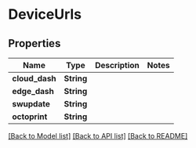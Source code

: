 # DeviceUrls

## Properties

Name | Type | Description | Notes
------------ | ------------- | ------------- | -------------
**cloud_dash** | **String** |  | 
**edge_dash** | **String** |  | 
**swupdate** | **String** |  | 
**octoprint** | **String** |  | 

[[Back to Model list]](../README.md#documentation-for-models) [[Back to API list]](../README.md#documentation-for-api-endpoints) [[Back to README]](../README.md)


